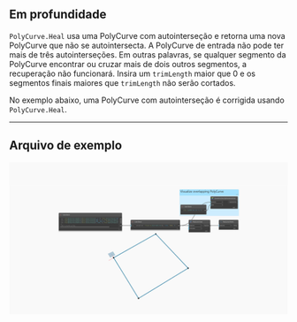 ## Em profundidade
`PolyCurve.Heal` usa uma PolyCurve com autointerseção e retorna uma nova PolyCurve que não se autointersecta. A PolyCurve de entrada não pode ter mais de três autointerseções. Em outras palavras, se qualquer segmento da PolyCurve encontrar ou cruzar mais de dois outros segmentos, a recuperação não funcionará. Insira um `trimLength` maior que 0 e os segmentos finais maiores que `trimLength` não serão cortados.

No exemplo abaixo, uma PolyCurve com autointerseção é corrigida usando `PolyCurve.Heal`.
___
## Arquivo de exemplo

![PolyCurve.Heal](./Autodesk.DesignScript.Geometry.PolyCurve.Heal_img.jpg)
